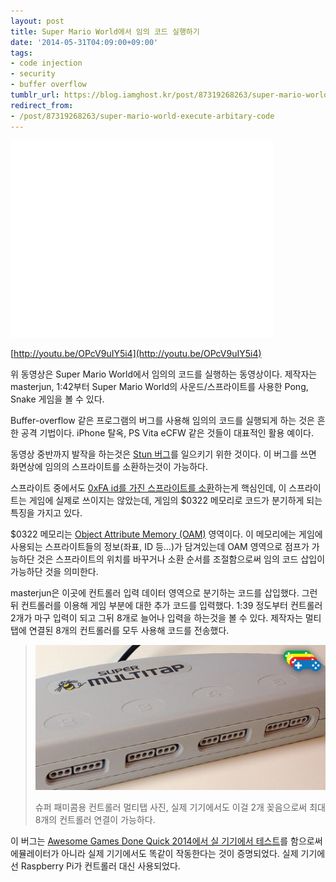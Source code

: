 ```yaml
---
layout: post
title: Super Mario World에서 임의 코드 실행하기
date: '2014-05-31T04:09:00+09:00'
tags:
- code injection
- security
- buffer overflow
tumblr_url: https://blog.iamghost.kr/post/87319268263/super-mario-world-execute-arbitary-code
redirect_from:
- /post/87319268263/super-mario-world-execute-arbitary-code
---
```

<iframe frameborder="0" height="315" src="//www.youtube.com/embed/OPcV9uIY5i4" width="420"></iframe>

[http://youtu.be/OPcV9uIY5i4](http://youtu.be/OPcV9uIY5i4)

위 동영상은 Super Mario World에서 임의의 코드를 실행하는 동영상이다. 제작자는 masterjun, 1:42부터 Super Mario World의 사운드/스프라이트를 사용한 Pong, Snake 게임을 볼 수 있다.

Buffer-overflow 같은 프로그램의 버그를 사용해&nbsp;임의의 코드를 실행되게 하는 것은 흔한 공격 기법이다. iPhone 탈옥, PS Vita eCFW 같은 것들이 대표적인 활용 예이다.

동영상 중반까지 발작을 하는것은 [Stun 버그](http://tasvideos.org/forum/viewtopic.php?p=299597#299597)를 일으키기 위한 것이다. 이 버그를 쓰면 화면상에 임의의 스프라이트를 소환하는것이 가능하다.

스프라이트 중에서도 [0xFA id를 가진 스프라이트를 소환](http://tasvideos.org/3957S.html)하는게 핵심인데, 이 스프라이트는 게임에 실제로 쓰이지는 않았는데, 게임의 $0322 메모리로 코드가 분기하게 되는 특징을 가지고 있다.

$0322 메모리는 [Object Attribute Memory (OAM)](http://www.smwiki.net/wiki/OAM)&nbsp;영역이다. 이 메모리에는 게임에 사용되는 스프라이트들의 정보(좌표, ID 등…)가 담겨있는데 OAM 영역으로 점프가 가능하단 것은 스프라이트의 위치를 바꾸거나 소환 순서를 조절함으로써 임의 코드 삽입이 가능하단 것을 의미한다.

masterjun은 이곳에 컨트롤러 입력 데이터 영역으로 분기하는 코드를 삽입했다. 그런 뒤 컨트롤러를 이용해 게임 부분에 대한 추가 코드를 입력했다. 1:39 정도부터 컨트롤러 2개가 마구 입력이 되고 그뒤 8개로 늘어나 입력을 하는것을 볼 수 있다. 제작자는 멀티탭에 연결된 8개의 컨트롤러를 모두 사용해 코드를 전송했다.

> ![image](/tumblr_files/tumblr_inline_pk3mprCqM41sh674j_540.jpg)
>
> 슈퍼 패미콤용 컨트롤러 멀티탭 사진, 실제 기기에서도 이걸 2개 꽂음으로써 최대 8개의 컨트롤러 연결이 가능하다.

이 버그는 [Awesome Games Done Quick 2014에서 실 기기에서 테스트](http://www.youtube.com/watch?v=Uep1H_NvZS0#t=1910)를 함으로써 에뮬레이터가 아니라 실제 기기에서도 똑같이 작동한다는 것이 증명되었다. 실제 기기에선 Raspberry Pi가 컨트롤러 대신 사용되었다.

